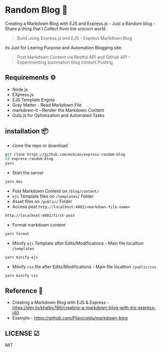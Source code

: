 # Random Blog 🦄

Creating a Markdown Blog with EJS and Express.js - Just a Random blog - Share a thing that I Collect from the unicorn world.

> Build using Express.js and EJS - Express Markdown Blog

its Just for Learing Purpose and Automation Blogging site.

> Post Markdown Content via Restful API and Github API - Experimenting automation blog content Posting

## Requirements ⚙

- Node.js
- EXpress.js
- EJS Template Engine
- Gray Matter - Read Markdown File
- markdown-it - Render the Markdown Content
- Gulp.js for Optimization and Automated Tasks

## installation 📦

- clone the repo or download

```sh
git clone https://github.com/mskian/express-random-blog
cd express-random-blog
yarn
```

- Start the server

```sh
yarn dev
```

- Post Markdown Content on `/blog/content/`
- `ejs` Template files on `/templates/` Folder
- Asset files on `/public/` Folder
- Access post `http://localhost:4002/<markdown-file-name>`

```sh
http://localhost:4002/first-post
```

- Format markdown content

```sh
yarn format
```

- Miinify `ejs` Template after Edits/Modifications - Main file localtion `/templates`

```sh
yarn minify-ejs
```

- Miinify `css` file after Edits/Modifications - Main file localtion `/public/css`

```sh
yarn minify-css
```

## Reference 📑

- Creating a Markdown Blog with EJS & Express - <https://dev.to/khalby786/creating-a-markdown-blog-with-ejs-express-j40>
- Example - <https://github.com/Pilavcioglu/markdown-blog>

## LICENSE ☑

MIT
